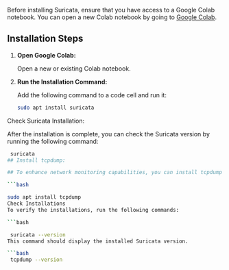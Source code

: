 Before installing Suricata, ensure that you have access to a Google Colab notebook. You can open a new Colab notebook by going to [Google Colab](https://colab.research.google.com/).

## Installation Steps

1. **Open Google Colab:**

   Open a new or existing Colab notebook.

2. **Run the Installation Command:**

   Add the following command to a code cell and run it:

   ```bash
   sudo apt install suricata
Check Suricata Installation:

After the installation is complete, you can check the Suricata version by running the following command:

  ```bash
   suricata
## Install tcpdump:

 ## To enhance network monitoring capabilities, you can install tcpdump using the following command:

 ```bash

sudo apt install tcpdump
Check Installations
To verify the installations, run the following commands:

 ```bash

   suricata --version
This command should display the installed Suricata version.

 ```bash
   tcpdump --version
